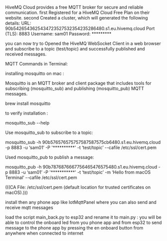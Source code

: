 HiveMQ Cloud provides a free MQTT broker for secure and reliable communication.
first Registered for a HiveMQ Cloud Free Plan on their website.
second Created a cluster, which will generated the following details:
      URL: 90b5426543625434723527532354235286480.s1.eu.hivemq.cloud
      Port (TLS): 8883
      Username: sam01
      Password: *********

you can now try to Opened the HiveMQ WebSocket Client in a web browser
and subscribe to a topic (test/topic) and successfully published and received messages.

MQTT Commands in Terminal:

installing mosquitto on mac :

Mosquitto is an MQTT broker and client package that includes tools for subscribing (mosquitto_sub) and publishing (mosquitto_pub) MQTT messages.


brew install mosquitto

to verify installation :   

mosquitto_sub --help

Use mosquitto_sub to subscribe to a topic:

mosquitto_sub -h 90b576576575757587587575cb6480.s1.eu.hivemq.cloud -p 8883 -u ‘sam01’ -P '**********' -t ‘test/topic’ --cafile /etc/ssl/cert.pem


Used mosquitto_pub to publish a message:

mosquitto_pub -h 90b7876876667756465476575480.s1.eu.hivemq.cloud -p 8883 -u ‘sam01’ -P '***********' -t ‘test/topic’ -m ‘Hello from macOS Terminal’ --cafile /etc/ssl/cert.pem

(((CA File: /etc/ssl/cert.pem (default location for trusted certificates on macOS).)))


install then any phone app like IotMqttPanel where you can also send and receive mqtt messages 

load the script main_back.py to esp32 and rename it to main.py : you will be able to control
the onboard led from you phone app and from esp32 to send message to the phone app by pressing
the en onboard button from anywhere when connected to internet


